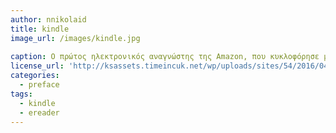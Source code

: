 ```yaml
---
author: nnikolaid
title: kindle
image_url: /images/kindle.jpg
      
caption: Ο πρώτος ηλεκτρονικός αναγνώστης της Amazon, που κυκλοφόρησε μόνο στις ΗΠΑ, ξεπουλήθηκε σε πεντέμισι ώρες και παρέμεινε μη διαθέσιμος για πέντε μήνες.
license_url: 'http://ksassets.timeincuk.net/wp/uploads/sites/54/2016/04/kindle1-3.jpg'
categories:
  - preface
tags:
  - kindle
  - ereader
---
```

